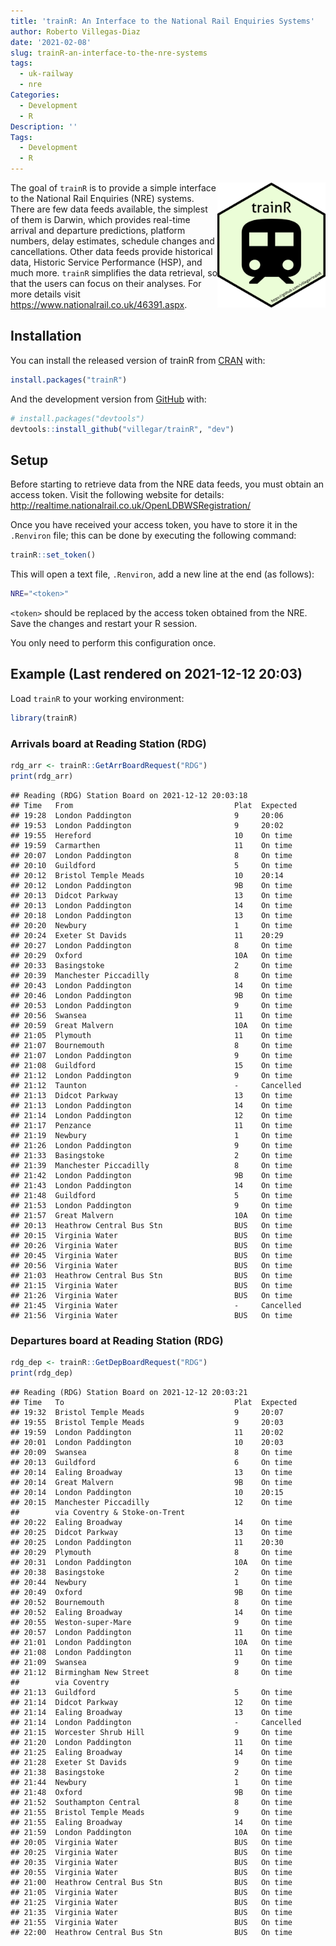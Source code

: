```yaml
---
title: 'trainR: An Interface to the National Rail Enquiries Systems'
author: Roberto Villegas-Diaz
date: '2021-02-08'
slug: trainR-an-interface-to-the-nre-systems
tags:
  - uk-railway
  - nre
Categories:
  - Development
  - R
Description: ''
Tags:
  - Development
  - R
---
```


<img src="https://raw.githubusercontent.com/villegar/trainR/main/inst/images/logo.png" alt="logo" align="right" height=200px/>

The goal of `trainR` is to provide a simple interface to the 
National Rail Enquiries (NRE) systems. There are few data feeds 
available, the simplest of them is Darwin, which provides real-time 
arrival and departure predictions, platform numbers, delay estimates, 
schedule changes and cancellations. Other data feeds provide historical 
data, Historic Service Performance (HSP), and much more. `trainR` 
simplifies the data retrieval, so that the users can focus on their 
analyses. For more details visit 
https://www.nationalrail.co.uk/46391.aspx.

## Installation

You can install the released version of trainR from [CRAN](https://CRAN.R-project.org) with:

``` r
install.packages("trainR")
```

And the development version from [GitHub](https://github.com/) with:

``` r
# install.packages("devtools")
devtools::install_github("villegar/trainR", "dev")
```

## Setup
Before starting to retrieve data from the NRE data feeds, you must obtain an access token. 
Visit the following website for details: http://realtime.nationalrail.co.uk/OpenLDBWSRegistration/

Once you have received your access token, you have to store it in the `.Renviron` file; this can be 
done by executing the following command:


```r
trainR::set_token()
```

This will open a text file, `.Renviron`, add a new line at the end (as follows):

```bash
NRE="<token>"
```

`<token>` should be replaced by the access token obtained from the NRE. Save the changes and restart 
your R session.

You only need to perform this configuration once.

## Example (Last rendered on 2021-12-12 20:03)

Load `trainR` to your working environment:

```r
library(trainR)
```

### Arrivals board at Reading Station (RDG)


```r
rdg_arr <- trainR::GetArrBoardRequest("RDG")
print(rdg_arr)
```

```
## Reading (RDG) Station Board on 2021-12-12 20:03:18
## Time   From                                    Plat  Expected
## 19:28  London Paddington                       9     20:06
## 19:53  London Paddington                       9     20:02
## 19:55  Hereford                                10    On time
## 19:59  Carmarthen                              11    On time
## 20:07  London Paddington                       8     On time
## 20:10  Guildford                               5     On time
## 20:12  Bristol Temple Meads                    10    20:14
## 20:12  London Paddington                       9B    On time
## 20:13  Didcot Parkway                          13    On time
## 20:13  London Paddington                       14    On time
## 20:18  London Paddington                       13    On time
## 20:20  Newbury                                 1     On time
## 20:24  Exeter St Davids                        11    20:29
## 20:27  London Paddington                       8     On time
## 20:29  Oxford                                  10A   On time
## 20:33  Basingstoke                             2     On time
## 20:39  Manchester Piccadilly                   8     On time
## 20:43  London Paddington                       14    On time
## 20:46  London Paddington                       9B    On time
## 20:53  London Paddington                       9     On time
## 20:56  Swansea                                 11    On time
## 20:59  Great Malvern                           10A   On time
## 21:05  Plymouth                                11    On time
## 21:07  Bournemouth                             8     On time
## 21:07  London Paddington                       9     On time
## 21:08  Guildford                               15    On time
## 21:12  London Paddington                       9     On time
## 21:12  Taunton                                 -     Cancelled
## 21:13  Didcot Parkway                          13    On time
## 21:13  London Paddington                       14    On time
## 21:14  London Paddington                       12    On time
## 21:17  Penzance                                11    On time
## 21:19  Newbury                                 1     On time
## 21:26  London Paddington                       9     On time
## 21:33  Basingstoke                             2     On time
## 21:39  Manchester Piccadilly                   8     On time
## 21:42  London Paddington                       9B    On time
## 21:43  London Paddington                       14    On time
## 21:48  Guildford                               5     On time
## 21:53  London Paddington                       9     On time
## 21:57  Great Malvern                           10A   On time
## 20:13  Heathrow Central Bus Stn                BUS   On time
## 20:15  Virginia Water                          BUS   On time
## 20:26  Virginia Water                          BUS   On time
## 20:45  Virginia Water                          BUS   On time
## 20:56  Virginia Water                          BUS   On time
## 21:03  Heathrow Central Bus Stn                BUS   On time
## 21:15  Virginia Water                          BUS   On time
## 21:26  Virginia Water                          BUS   On time
## 21:45  Virginia Water                          -     Cancelled
## 21:56  Virginia Water                          BUS   On time
```

### Departures board at Reading Station (RDG)


```r
rdg_dep <- trainR::GetDepBoardRequest("RDG")
print(rdg_dep)
```

```
## Reading (RDG) Station Board on 2021-12-12 20:03:21
## Time   To                                      Plat  Expected
## 19:32  Bristol Temple Meads                    9     20:07
## 19:55  Bristol Temple Meads                    9     20:03
## 19:59  London Paddington                       11    20:02
## 20:01  London Paddington                       10    20:03
## 20:09  Swansea                                 8     On time
## 20:13  Guildford                               6     On time
## 20:14  Ealing Broadway                         13    On time
## 20:14  Great Malvern                           9B    On time
## 20:14  London Paddington                       10    20:15
## 20:15  Manchester Piccadilly                   12    On time
##        via Coventry & Stoke-on-Trent           
## 20:22  Ealing Broadway                         14    On time
## 20:25  Didcot Parkway                          13    On time
## 20:25  London Paddington                       11    20:30
## 20:29  Plymouth                                8     On time
## 20:31  London Paddington                       10A   On time
## 20:38  Basingstoke                             2     On time
## 20:44  Newbury                                 1     On time
## 20:49  Oxford                                  9B    On time
## 20:52  Bournemouth                             8     On time
## 20:52  Ealing Broadway                         14    On time
## 20:55  Weston-super-Mare                       9     On time
## 20:57  London Paddington                       11    On time
## 21:01  London Paddington                       10A   On time
## 21:08  London Paddington                       11    On time
## 21:09  Swansea                                 9     On time
## 21:12  Birmingham New Street                   8     On time
##        via Coventry                            
## 21:13  Guildford                               5     On time
## 21:14  Didcot Parkway                          12    On time
## 21:14  Ealing Broadway                         13    On time
## 21:14  London Paddington                       -     Cancelled
## 21:15  Worcester Shrub Hill                    9     On time
## 21:20  London Paddington                       11    On time
## 21:25  Ealing Broadway                         14    On time
## 21:28  Exeter St Davids                        9     On time
## 21:38  Basingstoke                             2     On time
## 21:44  Newbury                                 1     On time
## 21:48  Oxford                                  9B    On time
## 21:52  Southampton Central                     8     On time
## 21:55  Bristol Temple Meads                    9     On time
## 21:55  Ealing Broadway                         14    On time
## 21:59  London Paddington                       10A   On time
## 20:05  Virginia Water                          BUS   On time
## 20:25  Virginia Water                          BUS   On time
## 20:35  Virginia Water                          BUS   On time
## 20:55  Virginia Water                          BUS   On time
## 21:00  Heathrow Central Bus Stn                BUS   On time
## 21:05  Virginia Water                          BUS   On time
## 21:25  Virginia Water                          BUS   On time
## 21:35  Virginia Water                          BUS   On time
## 21:55  Virginia Water                          BUS   On time
## 22:00  Heathrow Central Bus Stn                BUS   On time
```
